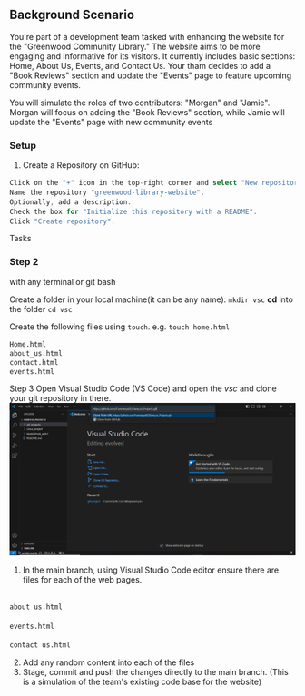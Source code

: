 ## Background Scenario

You're part of a development team tasked with enhancing the website for the "Greenwood Community Library." The website aims to be more engaging and informative for its visitors. It currently includes basic sections: Home, About Us, Events, and Contact Us. Your tham decides to add a "Book Reviews" section and update the "Events" page to feature upcoming community events.

You will simulate the roles of two contributors: "Morgan" and "Jamie". Morgan will focus on adding the "Book Reviews" section, while Jamie will update the "Events" page with new community events

### Setup

1. Create a Repository on GitHub:

``` Go to GitHub and log into your account.
Click on the "+" icon in the top-right corner and select "New repository".
Name the repository "greenwood-library-website".
Optionally, add a description.
Check the box for "Initialize this repository with a README".
Click "Create repository".
```

Tasks
### Step 2
with any terminal or git bash

Create a folder in your local machine(it can be any name): `mkdir vsc`
**cd** into the folder `cd vsc`

Create the following files using `touch`. e.g. `touch home.html`
```
Home.html
about_us.html
contact.html 
events.html
```

Step 3
Open Visual Studio Code (VS Code) and open the *vsc* and clone your git repository in there.
![screenshot of cloneing repository](image/cloning.png)

1. In the main branch, using Visual Studio Code editor ensure there are files for each of the web pages.

```home.html

about us.html

events.html

contact us.html
```

2. Add any random content into each of the files
3. Stage, commit and push the changes directly to the main branch. (This is a simulation of the team's existing code base for the website)
